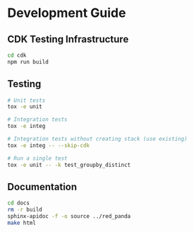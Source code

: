 # Development Guide

## CDK Testing Infrastructure

```sh
cd cdk
npm run build
```

## Testing

```sh
# Unit tests
tox -e unit

# Integration tests
tox -e integ

# Integration tests without creating stack (use existing)
tox -e integ -- --skip-cdk

# Run a single test
tox -e unit -- -k test_groupby_distinct
```

## Documentation

```sh
cd docs
rm -r build
sphinx-apidoc -f -o source ../red_panda
make html
```

